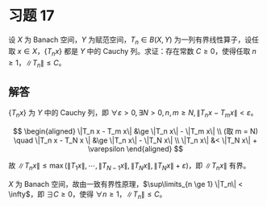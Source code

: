 # 习题 17

设 $X$ 为 Banach 空间，$Y$ 为赋范空间，$T_n \in B(X, Y)$ 为一列有界线性算子，设任取 $x \in X$，$\{T_n x\}$ 都是 $Y$ 中的 Cauchy 列。求证：存在常数 $C \ge 0$，使得任取 $n \ge 1$，$\|T_n\| \le C$。

## 解答

$\{T_n x\}$ 为 $Y$ 中的 Cauchy 列，即 $\forall \varepsilon > 0, \exists N > 0, n, m \ge N, \|T_n x - T_m x\| < \varepsilon$。

$$
\begin{aligned}
\|T_n x - T_m x\| &\ge \|T_n x\| - \|T_m x\| \\
(取 m = N) \quad \|T_n x - T_N x \| &\ge \|T_n x\| - \|T_N x\| \\
\|T_n x\| &< \|T_N x\| + \varepsilon
\end{aligned}
$$

故 $\|T_n x\| \le \max(\|T_1 x\|, \cdots, \|T_{N -1} x\|, \|T_N x\|, \|T_N x\| + \varepsilon)$，即 $\|T_n x\|$ 有界。

$X$ 为 Banach 空间，故由一致有界性原理，$\sup\limits_{n \ge 1} \|T_n\| < \infty$，即 $\exists C \ge 0$，使得 $\forall n \ge 1$，$\|T_n\| \le C$。
